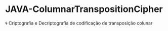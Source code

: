 # JAVA-ColumnarTranspositionCipher
:cyclone: Criptografia e Decriptografia de codificação de transposição colunar
